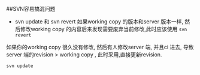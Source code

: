 ##SVN容易搞混问题
- svn update 和 svn revert
如果working copy 的版本和server 版本一样, 然后修改working copy 的内容后来发现需要废弃当前修改,此时应该使用
`
svn revert
`

如果你的working copy 很久没有修改, 然后有人修改server 端, 并且ci 进去, 导致server 端的revision >  working copy , 此时采用,直接更新revision.

`
svn update
`
